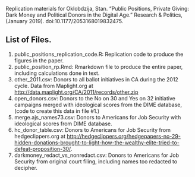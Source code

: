 Replication materials for Oklobdzija, Stan. “Public Positions, Private Giving: Dark Money and Political Donors in the Digital Age.” Research & Politics, (January 2019). doi:10.1177/2053168019832475.

## List of Files.
1. public_positions_replication_code.R: Replication code to produce the figures in the paper.
2. public_position_rp.Rmd: Rmarkdown file to produce the entire paper, including calculations done in text.
3. other_2011.csv: Donors to all ballot initiatives in CA during the 2012 cycle. Data from Maplight.org at http://data.maplight.org/CA/2011/records/other.zip
4. open_donors.csv: Donors to the No on 30 and Yes on 32 initiative campaigns merged with ideological scores from the DIME database, (code to create this data in file #1.)
5. merge.ajs_names73.csv: Donors to Americans for Job Security with ideological scores from DIME database. 
6. hc_donor_table.csv: Donors to Americans for Job Security from hedgeclippers.org at http://hedgeclippers.org/hedgepapers-no-29-hidden-donations-brought-to-light-how-the-wealthy-elite-tried-to-defeat-proposition-30/. 
7. darkmoney_redact_vs_nonredact.csv: Donors to Americans for Job Security from original court filing, including names too redacted to decipher. 

